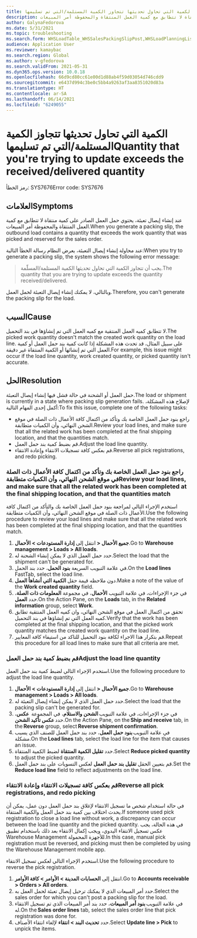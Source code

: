 ```yaml
---
title: الكمية التي تحاول تحديثها تتجاوز الكمية المستلمة/التي تم تسليمها.
description: عند إنشاء إيصال تعبئة، يحتوي حمل العمل الصادر على كمية منتقاة لا تتطابق مع كمية العمل المنتقاة والمحفوظة أمر المبيعات.
author: GalynaFedorova
ms.date: 5/31/2021
ms.topic: troubleshooting
ms.search.form: WHSLoadTable_WHSSalesPackingSlipPost,WHSLoadPlanningListPage_WHSSalesPackingSlipPost,WHSLoadPlanningWorkbench_WHSSalesPackingSlipPost
audience: Application User
ms.reviewer: kamaybac
ms.search.region: Global
ms.author: v-gfedorova
ms.search.validFrom: 2021-05-31
ms.dyn365.ops.version: 10.0.18
ms.openlocfilehash: 66d9cd80cc61e00d1d88ab4f59d03054d746cdd9
ms.sourcegitcommit: e6437d994c3be0c5bb4a9263af3aa8351020d83a
ms.translationtype: HT
ms.contentlocale: ar-SA
ms.lasthandoff: 06/14/2021
ms.locfileid: "6249055"
---
```

# <a name="quantity-that-youre-trying-to-update-exceeds-the-receiveddelivered-quantity"></a><span data-ttu-id="eabbe-103">الكمية التي تحاول تحديثها تتجاوز الكمية المستلمة/التي تم تسليمها</span><span class="sxs-lookup"><span data-stu-id="eabbe-103">Quantity that you're trying to update exceeds the received/delivered quantity</span></span>

<span data-ttu-id="eabbe-104">رمز الخطأ: SYS7676</span><span class="sxs-lookup"><span data-stu-id="eabbe-104">Error code: SYS7676</span></span>

## <a name="symptoms"></a><span data-ttu-id="eabbe-105">العلامات</span><span class="sxs-lookup"><span data-stu-id="eabbe-105">Symptoms</span></span>

<span data-ttu-id="eabbe-106">عند إنشاء إيصال تعبئة، يحتوي حمل العمل الصادر على كمية منتقاة لا تتطابق مع كمية العمل المنتقاة والمحفوظة أمر المبيعات.</span><span class="sxs-lookup"><span data-stu-id="eabbe-106">When you generate a packing slip, the outbound load contains a quantity that exceeds the work quantity that was picked and reserved for the sales order.</span></span>

<span data-ttu-id="eabbe-107">عند محاولة إنشاء إيصال التعبئة، يعرض النظام رسالة الخطأ التالية:</span><span class="sxs-lookup"><span data-stu-id="eabbe-107">When you try to generate a packing slip, the system shows the following error message:</span></span>

> <span data-ttu-id="eabbe-108">يجب أن تتجاوز الكمية التي تحاول تحديثها الكمية المستلمة/المسلّمة.</span><span class="sxs-lookup"><span data-stu-id="eabbe-108">The quantity that you are trying to update exceeds the quantity received/delivered.</span></span>

<span data-ttu-id="eabbe-109">وبالتالي، لا يمكنك إنشاء إيصال التعبئة لحمل العمل.</span><span class="sxs-lookup"><span data-stu-id="eabbe-109">Therefore, you can't generate the packing slip for the load.</span></span>

## <a name="cause"></a><span data-ttu-id="eabbe-110">السبب</span><span class="sxs-lookup"><span data-stu-id="eabbe-110">Cause</span></span>

<span data-ttu-id="eabbe-111">لا تتطابق كميه العمل المنتقية مع كميه العمل التي تم إنشاؤها في بند التحميل.</span><span class="sxs-lookup"><span data-stu-id="eabbe-111">The picked work quantity doesn't match the created work quantity on the load line.</span></span> <span data-ttu-id="eabbe-112">على سبيل المثال، قد تحدث هذه المشكلة إذا كانت كمية بند حمل العمل أو كمية العمل التي تم إنشائها أو الكمية المنتقاة غير دقيقة.</span><span class="sxs-lookup"><span data-stu-id="eabbe-112">For example, this issue might occur if the load line quantity, work created quantity, or picked quantity isn't accurate.</span></span>

## <a name="resolution"></a><span data-ttu-id="eabbe-113">الحل</span><span class="sxs-lookup"><span data-stu-id="eabbe-113">Resolution</span></span>

<span data-ttu-id="eabbe-114">حمل العمل أو الشحنة في حالة فشل فيها إنشاء إيصال التعبئة.</span><span class="sxs-lookup"><span data-stu-id="eabbe-114">The load or shipment is currently in a state where packing slip generation fails.</span></span> <span data-ttu-id="eabbe-115">لإصلاح هذه المشكلة، أكمل إحدى المهام التالية:</span><span class="sxs-lookup"><span data-stu-id="eabbe-115">To fix this issue, complete one of the following tasks:</span></span>

- <span data-ttu-id="eabbe-116">راجع بنود حمل العمل الخاصة بك وتأكد من اكتمال كافة الأعمال ذات الصلة في موقع الشحن النهائي، وأن الكميات متطابقة.</span><span class="sxs-lookup"><span data-stu-id="eabbe-116">Review your load lines, and make sure that all the related work has been completed at the final shipping location, and that the quantities match.</span></span>
- <span data-ttu-id="eabbe-117">قم بضبط كمية بند حمل العمل.</span><span class="sxs-lookup"><span data-stu-id="eabbe-117">Adjust the load line quantity.</span></span>
- <span data-ttu-id="eabbe-118">قم بعكس كافة تسجيلات الانتقاء وإعادة الانتقاء.</span><span class="sxs-lookup"><span data-stu-id="eabbe-118">Reverse all pick registrations, and redo picking.</span></span>

### <a name="review-your-load-lines-and-make-sure-that-all-the-related-work-has-been-completed-at-the-final-shipping-location-and-that-the-quantities-match"></a><span data-ttu-id="eabbe-119">راجع بنود حمل العمل الخاصة بك وتأكد من اكتمال كافة الأعمال ذات الصلة في موقع الشحن النهائي، وأن الكميات متطابقة</span><span class="sxs-lookup"><span data-stu-id="eabbe-119">Review your load lines, and make sure that all the related work has been completed at the final shipping location, and that the quantities match</span></span>

<span data-ttu-id="eabbe-120">استخدم الإجراء التالي لمراجعة بنود حمل العمل الخاصة بك والتأكد من اكتمال كافة الأعمال ذات الصلة في موقع الشحن النهائي، وأن الكميات متطابقة.</span><span class="sxs-lookup"><span data-stu-id="eabbe-120">Use the following procedure to review your load lines and make sure that all the related work has been completed at the final shipping location, and that the quantities match.</span></span>

1. <span data-ttu-id="eabbe-121">انتقل إلى **إدارة المستودعات \> الأحمال‏‎ \> جميع الأحمال‏‎**.</span><span class="sxs-lookup"><span data-stu-id="eabbe-121">Go to **Warehouse management \> Loads \> All loads**.</span></span>
1. <span data-ttu-id="eabbe-122">حدد حمل العمل الذي لا يمكن إنشاء الشحنة له.</span><span class="sxs-lookup"><span data-stu-id="eabbe-122">Select the load that the shipment can't be generated for.</span></span>
1. <span data-ttu-id="eabbe-123">في علامة التبويب السريعة **بنود الحمل**، حدد بند الحمل.</span><span class="sxs-lookup"><span data-stu-id="eabbe-123">On the **Load lines** FastTab, select the load line.</span></span>
1. <span data-ttu-id="eabbe-124">دون ملاحظه قيمة حقل **الكمية التي أنشاهأ العمل**.</span><span class="sxs-lookup"><span data-stu-id="eabbe-124">Make a note of the value of the **Work created quantity** field.</span></span>
1. <span data-ttu-id="eabbe-125">في جزء الإجراءات، في علامة التبويب **الأحمال**، في مجموعة **المعلومات ذات الصلة**، حدد **العمل**.</span><span class="sxs-lookup"><span data-stu-id="eabbe-125">On the Action Pane, on the **Loads** tab, in the **Related information** group, select **Work**.</span></span>
1. <span data-ttu-id="eabbe-126">تحقق من اكتمال العمل في موقع الشحن النهائي، وان كميه العمل المنتقية تطابق كميه العمل التي تم إنشاؤها في بند التحميل.</span><span class="sxs-lookup"><span data-stu-id="eabbe-126">Verify that the work has been completed at the final shipping location, and that the picked work quantity matches the created work quantity on the load line.</span></span>
1. <span data-ttu-id="eabbe-127">قم بتكرار هذا الاجراء لكافة بنود التحميل للتاكد من استيفاء كافة المعايير.</span><span class="sxs-lookup"><span data-stu-id="eabbe-127">Repeat this procedure for all load lines to make sure that all criteria are met.</span></span>

### <a name="adjust-the-load-line-quantity"></a><span data-ttu-id="eabbe-128">قم بضبط كمية بند حمل العمل</span><span class="sxs-lookup"><span data-stu-id="eabbe-128">Adjust the load line quantity</span></span>

<span data-ttu-id="eabbe-129">استخدم الإجراء التالي لضبط كمية بند حمل العمل.</span><span class="sxs-lookup"><span data-stu-id="eabbe-129">Use the following procedure to adjust the load line quantity.</span></span>

1. <span data-ttu-id="eabbe-130">انتقل إلى **إدارة المستودعات \> الأحمال‏‎ \> جميع الأحمال‏‎**.</span><span class="sxs-lookup"><span data-stu-id="eabbe-130">Go to **Warehouse management \> Loads \> All loads**.</span></span>
1. <span data-ttu-id="eabbe-131">حدد حمل العمل الذي لا يمكن إنشاء إيصال التعبئة له.</span><span class="sxs-lookup"><span data-stu-id="eabbe-131">Select the load that the packing slip can't be generated for.</span></span>
1. <span data-ttu-id="eabbe-132">في جزء الإجراءات، في علامة التبويب **الشحن والاستلام**، في المجموعة  **عكس**، حدد **عكس تأكيد الشحن**.</span><span class="sxs-lookup"><span data-stu-id="eabbe-132">On the Action Pane, on the **Ship and receive** tab, in the **Reverse** group, select **Reverse shipment confirmation**.</span></span>
1. <span data-ttu-id="eabbe-133">في علامة التبويب **بنود حمل العمل**، حدد بند حمل العمل للصنف الذي يسبب مشكلة.</span><span class="sxs-lookup"><span data-stu-id="eabbe-133">On the **Load lines** tab, select the load line for the item that causes an issue.</span></span>
1. <span data-ttu-id="eabbe-134">حدد **تقليل الكمية المنتقاة** لضبط الكمية المنتقاة.</span><span class="sxs-lookup"><span data-stu-id="eabbe-134">Select **Reduce picked quantity** to adjust the picked quantity.</span></span>
1. <span data-ttu-id="eabbe-135">قم بتعيين الحقل **تقليل بند حمل العمل** لعكس التسويات على بند حمل العمل.</span><span class="sxs-lookup"><span data-stu-id="eabbe-135">Set the **Reduce load line** field to reflect adjustments on the load line.</span></span>

### <a name="reverse-all-pick-registrations-and-redo-picking"></a><span data-ttu-id="eabbe-136">قم بعكس كافة تسجيلات الانتقاء وإعادة الانتقاء</span><span class="sxs-lookup"><span data-stu-id="eabbe-136">Reverse all pick registrations, and redo picking</span></span>

<span data-ttu-id="eabbe-137">في حالة استخدام شخص ما تسجيل الانتقاء لإغلاق بند حمل العمل دون عمل، يمكن أن يحدث اختلاف بين كمية بند حمل العمل والكمية المنتقاة.</span><span class="sxs-lookup"><span data-stu-id="eabbe-137">If someone used pick registration to close a load line without work, a discrepancy can occur between the load line quantity and the picked quantity.</span></span> <span data-ttu-id="eabbe-138">في هذه الحالة، يجب عكس تسجيل الانتقاء اليدوي، ويجب إكمال الانتقاء بعد ذلك باستخدام تطبيق Warehouse Management للأجهزة المحمولة.</span><span class="sxs-lookup"><span data-stu-id="eabbe-138">In this case, manual pick registration must be reversed, and picking must then be completed by using the Warehouse Management mobile app.</span></span>

<span data-ttu-id="eabbe-139">استخدم الإجراء التالي لعكس تسجيل الانتقاء.</span><span class="sxs-lookup"><span data-stu-id="eabbe-139">Use the following procedure to reverse the pick registration.</span></span>

1. <span data-ttu-id="eabbe-140">انتقل إلى **الحسابات المدينة \> الأوامر‬ \> كافة الأوامر**.</span><span class="sxs-lookup"><span data-stu-id="eabbe-140">Go to **Accounts receivable \> Orders \> All orders**.</span></span>
1. <span data-ttu-id="eabbe-141">حدد أمر المبيعات الذي لا يمكنك ترحيل إيصال تعبئة لحمل العمل به.</span><span class="sxs-lookup"><span data-stu-id="eabbe-141">Select the sales order for which you can't post a packing slip for the load.</span></span>
1. <span data-ttu-id="eabbe-142">في علامة التبويب **بنود أمر المبيعات**، حدد بند أمر المبيعات الذي تم تسجيل الانتقاء له.</span><span class="sxs-lookup"><span data-stu-id="eabbe-142">On the **Sales order lines** tab, select the sales order line that pick registration was done for.</span></span>
1. <span data-ttu-id="eabbe-143">حدد **تحديث البند \> انتقاء** لإلغاء انتقاء الأصناف.</span><span class="sxs-lookup"><span data-stu-id="eabbe-143">Select **Update line \> Pick** to unpick the items.</span></span>
